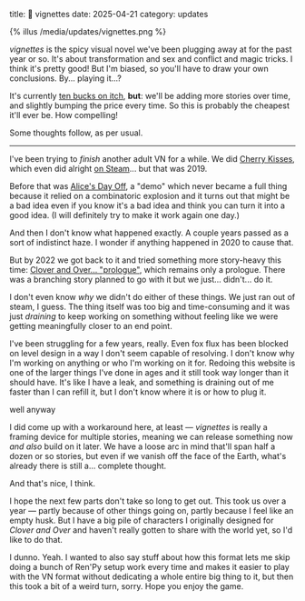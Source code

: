 title: 🔞 vignettes
date: 2025-04-21
category: updates

{% illus /media/updates/vignettes.png %}

_vignettes_ is the spicy visual novel we've been plugging away at for the past year or so.  It's about transformation and sex and conflict and magic tricks.  I think it's pretty good!  But I'm biased, so you'll have to draw your own conclusions.  By...  playing it...?

It's currently [ten bucks on itch](https://eevee.itch.io/vignettes), **but**: we'll be adding more stories over time, and slightly bumping the price every time.  So this is probably the cheapest it'll ever be.  How compelling!

Some thoughts follow, as per usual.

<!-- more -->

----

I've been trying to _finish_ another adult VN for a while.  We did [Cherry Kisses](https://eevee.itch.io/cherry-kisses), which even did alright [on Steam](https://store.steampowered.com/app/1259530/Cherry_Kisses/)...  but that was 2019.

Before that was [Alice's Day Off](https://floraverse.itch.io/alices-day-off-demo), a "demo" which never became a full thing because it relied on a combinatoric explosion and it turns out that might be a bad idea even if you know it's a bad idea and think you can turn it into a good idea.  (I will definitely try to make it work again one day.)

And then I don't know what happened exactly.  A couple years passed as a sort of indistinct haze.  I wonder if anything happened in 2020 to cause that.

But by 2022 we got back to it and tried something more story-heavy this time: [Clover and Over...  "prologue"](https://eevee.itch.io/clover-and-over-prologue), which remains only a prologue.  There was a branching story planned to go with it but we just...  didn't...  do it.

I don't even know _why_ we didn't do either of these things.  We just ran out of steam, I guess.  The thing itself was too big and time-consuming and it was just _draining_ to keep working on something without feeling like we were getting meaningfully closer to an end point.

I've been struggling for a few years, really.  Even fox flux has been blocked on level design in a way I don't seem capable of resolving.  I don't know why I'm working on anything or who I'm working on it for.  Redoing this website is one of the larger things I've done in ages and it still took way longer than it should have.  It's like I have a leak, and something is draining out of me faster than I can refill it, but I don't know where it is or how to plug it.

well anyway

I did come up with a workaround here, at least — _vignettes_ is really a framing device for multiple stories, meaning we can release something now _and also_ build on it later.  We have a loose arc in mind that'll span half a dozen or so stories, but even if we vanish off the face of the Earth, what's already there is still a...  complete thought.

And that's nice, I think.

I hope the next few parts don't take so long to get out.  This took us over a year — partly because of other things going on, partly because I feel like an empty husk.  But I have a big pile of characters I originally designed for _Clover and Over_ and haven't really gotten to share with the world yet, so I'd like to do that.

I dunno.  Yeah.  I wanted to also say stuff about how this format lets me skip doing a bunch of Ren'Py setup work every time and makes it easier to play with the VN format without dedicating a whole entire big thing to it, but then this took a bit of a weird turn, sorry.  Hope you enjoy the game.

